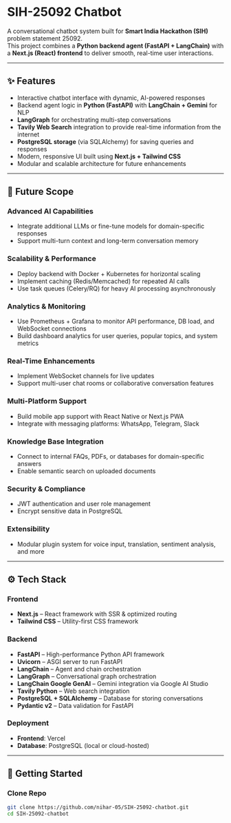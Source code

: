 # SIH-25092 Chatbot  

A conversational chatbot system built for **Smart India Hackathon (SIH)** problem statement 25092.  
This project combines a **Python backend agent (FastAPI + LangChain)** with a **Next.js (React) frontend** to deliver smooth, real-time user interactions.  

---

## ✨ Features  

- Interactive chatbot interface with dynamic, AI-powered responses  
- Backend agent logic in **Python (FastAPI)** with **LangChain + Gemini** for NLP  
- **LangGraph** for orchestrating multi-step conversations  
- **Tavily Web Search** integration to provide real-time information from the internet  
- **PostgreSQL storage** (via SQLAlchemy) for saving queries and responses  
- Modern, responsive UI built using **Next.js + Tailwind CSS**  
- Modular and scalable architecture for future enhancements  

---

## 🌱 Future Scope  

### Advanced AI Capabilities
- Integrate additional LLMs or fine-tune models for domain-specific responses  
- Support multi-turn context and long-term conversation memory  

### Scalability & Performance
- Deploy backend with Docker + Kubernetes for horizontal scaling  
- Implement caching (Redis/Memcached) for repeated AI calls  
- Use task queues (Celery/RQ) for heavy AI processing asynchronously  

### Analytics & Monitoring
- Use Prometheus + Grafana to monitor API performance, DB load, and WebSocket connections  
- Build dashboard analytics for user queries, popular topics, and system metrics  

### Real-Time Enhancements
- Implement WebSocket channels for live updates  
- Support multi-user chat rooms or collaborative conversation features  

### Multi-Platform Support
- Build mobile app support with React Native or Next.js PWA  
- Integrate with messaging platforms: WhatsApp, Telegram, Slack  

### Knowledge Base Integration
- Connect to internal FAQs, PDFs, or databases for domain-specific answers  
- Enable semantic search on uploaded documents  

### Security & Compliance
- JWT authentication and user role management  
- Encrypt sensitive data in PostgreSQL  

### Extensibility
- Modular plugin system for voice input, translation, sentiment analysis, and more  

---

## ⚙️ Tech Stack  

### Frontend  
- **Next.js** – React framework with SSR & optimized routing  
- **Tailwind CSS** – Utility-first CSS framework  

### Backend  
- **FastAPI** – High-performance Python API framework  
- **Uvicorn** – ASGI server to run FastAPI  
- **LangChain** – Agent and chain orchestration  
- **LangGraph** – Conversational graph orchestration  
- **LangChain Google GenAI** – Gemini integration via Google AI Studio  
- **Tavily Python** – Web search integration  
- **PostgreSQL + SQLAlchemy** – Database for storing conversations  
- **Pydantic v2** – Data validation for FastAPI  

### Deployment  
- **Frontend**: Vercel  
- **Database**: PostgreSQL (local or cloud-hosted)  

---

## 🚀 Getting Started  

### Clone Repo  

```bash
git clone https://github.com/nihar-05/SIH-25092-chatbot.git
cd SIH-25092-chatbot
